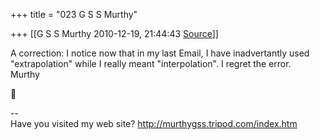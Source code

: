+++
title = "023 G S S Murthy"

+++
[[G S S Murthy	2010-12-19, 21:44:43 [Source](https://groups.google.com/g/samskrita/c/0QvRNik3Y40)]]



A correction: I notice now that in my last Email, I have inadvertantly used "extrapolation" while I really meant "interpolation". I regret the error.  
Murthy



--  
Have you visited my web site? <http://murthygss.tripod.com/index.htm>  
  

